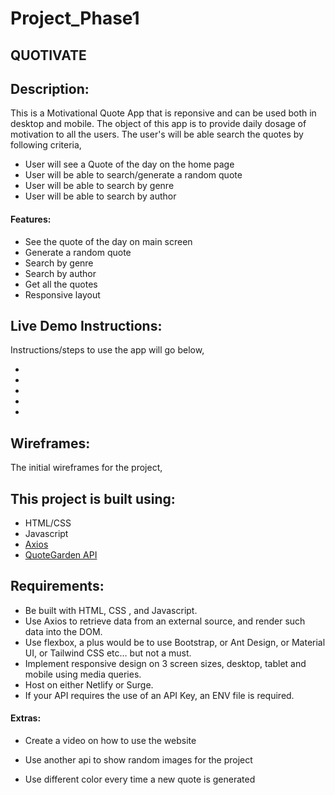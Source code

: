 # Project_Phase1

## **QUOTIVATE**

## Description:

This is a Motivational Quote App that is reponsive and can be used both in desktop and mobile.
The object of this app is to provide daily dosage of motivation to all the users. The user's will be able search the quotes by following criteria,
- User will see a Quote of the day on the home page
- User will be able to search/generate a random quote
- User will be able to search by genre
- User will be able to search by author

#### Features:
- See the quote of the day on main screen
- Generate a random quote
- Search by genre
- Search by author
- Get all the quotes
- Responsive layout


## Live Demo Instructions:

Instructions/steps to use the app will go below,

- 
-
-
-
-



## Wireframes: 

The initial wireframes for the project,


## This project is built using:

- HTML/CSS
- Javascript
- [Axios](https://www.npmjs.com/package/axios)
- [QuoteGarden API](https://pprathameshmore.github.io/QuoteGarden/)



## Requirements:

- Be built with HTML, CSS , and Javascript.
- Use Axios to retrieve data from an external source, and render such data into the DOM.
- Use flexbox, a plus would be to use Bootstrap, or Ant Design, or Material UI, or Tailwind CSS etc… but not a must.
- Implement responsive design on 3 screen sizes, desktop, tablet and mobile using media queries.
- Host on either Netlify or Surge.
- If your API requires the use of an API Key, an ENV file is required.


#### Extras:

- Create a video on how to use the website

- Use another api to show random images for the project

- Use different color every time a new quote is generated




